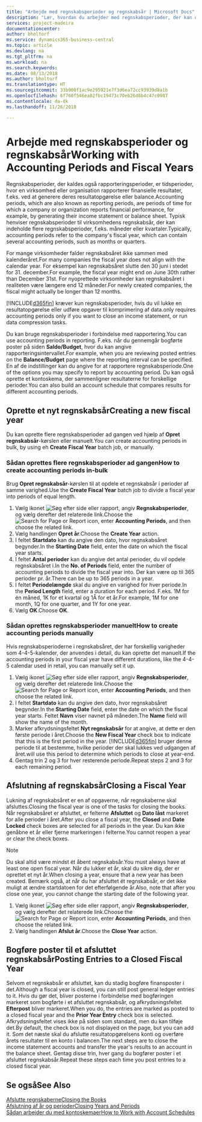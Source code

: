 ```yaml
---
title: "Arbejde med regnskabsperioder og regnskabsår | Microsoft Docs"
description: "Lær, hvordan du arbejder med regnskabsperioder, der kan definere, hvornår virksomheden rapporterer finansielle resultater."
services: project-madeira
documentationcenter: 
author: bholtorf
ms.service: dynamics365-business-central
ms.topic: article
ms.devlang: na
ms.tgt_pltfrm: na
ms.workload: na
ms.search.keywords: 
ms.date: 08/13/2018
ms.author: bholtorf
ms.translationtype: HT
ms.sourcegitcommit: 33b900f1ac9e295921e7f3d6ea72cc93939d8a1b
ms.openlocfilehash: 6f760f546ea02fbc19473c70eb26d8b4c47c0987
ms.contentlocale: da-dk
ms.lasthandoff: 11/26/2018

---
```

# <a name="working-with-accounting-periods-and-fiscal-years"></a><span data-ttu-id="a0535-103">Arbejde med regnskabsperioder og regnskabsår</span><span class="sxs-lookup"><span data-stu-id="a0535-103">Working with Accounting Periods and Fiscal Years</span></span>
<span data-ttu-id="a0535-104">Regnskabsperioder, der kaldes også rapporteringsperioder, er tidsperioder, hvor en virksomhed eller organisation rapporterer finansielle resultater, f.eks. ved at generere deres resultatopgørelse eller balance.</span><span class="sxs-lookup"><span data-stu-id="a0535-104">Accounting periods, which are also known as reporting periods, are periods of time for which a company or organization reports financial performance, for example, by generating their income statement or balance sheet.</span></span> <span data-ttu-id="a0535-105">Typisk henviser regnskabsperioder til virksomhedens regnskabsår, der kan indeholde flere regnskabsperioder, f.eks. måneder eller kvartaler.</span><span class="sxs-lookup"><span data-stu-id="a0535-105">Typically, accounting periods refer to the company's fiscal year, which can contain several accounting periods, such as months or quarters.</span></span>

<span data-ttu-id="a0535-106">For mange virksomheder falder regnskabsåret ikke sammen med kalenderåret.</span><span class="sxs-lookup"><span data-stu-id="a0535-106">For many companies the fiscal year does not align with the calendar year.</span></span> <span data-ttu-id="a0535-107">For eksempel kan regnskabsåret slutte den 30 juni i stedet for 31. december.</span><span class="sxs-lookup"><span data-stu-id="a0535-107">For example, the fiscal year might end on June 30th rather than December 31st.</span></span> <span data-ttu-id="a0535-108">For nyoprettede virksomheder kan regnskabsåret i realiteten være længere end 12 måneder.</span><span class="sxs-lookup"><span data-stu-id="a0535-108">For newly created companies, the fiscal might actually be longer than 12 months.</span></span> 

[!INCLUDE[d365fin](includes/d365fin_md.md)] <span data-ttu-id="a0535-109">kræver kun regnskabsperioder, hvis du vil lukke en resultatopgørelse eller udføre opgaver til komprimering af data.</span><span class="sxs-lookup"><span data-stu-id="a0535-109">only requires accounting periods only if you want to close an income statement, or run data compression tasks.</span></span> 

<span data-ttu-id="a0535-110">Du kan bruge regnskabsperioder i forbindelse med rapportering.</span><span class="sxs-lookup"><span data-stu-id="a0535-110">You can use accounting periods in reporting.</span></span> <span data-ttu-id="a0535-111">F.eks. når du gennemgår bogførte poster på siden **Saldo/Budget**, hvor du kan angive rapporteringsintervallet.</span><span class="sxs-lookup"><span data-stu-id="a0535-111">For example, when you are reviewing posted entries on the **Balance/Budget** page where the reporting interval can be specified.</span></span> <span data-ttu-id="a0535-112">En af de indstillinger kan du angive for at rapportere regnskabsperiode.</span><span class="sxs-lookup"><span data-stu-id="a0535-112">One of the options you may specify to report by accounting period.</span></span> <span data-ttu-id="a0535-113">Du kan også oprette et kontoskema, der sammenligner resultaterne for forskellige perioder.</span><span class="sxs-lookup"><span data-stu-id="a0535-113">You can also build an account schedule that compares results for different accounting periods.</span></span>

## <a name="creating-a-new-fiscal-year"></a><span data-ttu-id="a0535-114">Oprette et nyt regnskabsår</span><span class="sxs-lookup"><span data-stu-id="a0535-114">Creating a new fiscal year</span></span>
<span data-ttu-id="a0535-115">Du kan oprette flere regnskabsperioder ad gangen ved hjælp af **Opret regnskabsår**-kørslen eller manuelt.</span><span class="sxs-lookup"><span data-stu-id="a0535-115">You can create accounting periods in bulk, by using eh **Create Fiscal Year** batch job, or manually.</span></span>

### <a name="how-to-create-accounting-periods-in-bulk"></a><span data-ttu-id="a0535-116">Sådan oprettes flere regnskabsperioder ad gangen</span><span class="sxs-lookup"><span data-stu-id="a0535-116">How to create accounting periods in-bulk</span></span>
<span data-ttu-id="a0535-117">Brug **Opret regnskabsår**-kørslen til at opdele et regnskabsår i perioder af samme varighed.</span><span class="sxs-lookup"><span data-stu-id="a0535-117">Use the **Create Fiscal Year** batch job to divide a fiscal year into periods of equal length.</span></span>  

1. <span data-ttu-id="a0535-118">Vælg ikonet ![Søg efter side eller rapport](media/ui-search/search_small.png "Ikonet Søg efter side eller rapport"), angiv **Regnskabsperioder**, og vælg derefter det relaterede link.</span><span class="sxs-lookup"><span data-stu-id="a0535-118">Choose the ![Search for Page or Report](media/ui-search/search_small.png "Search for Page or Report icon") icon, enter **Accounting Periods**, and then choose the related link.</span></span>  
2. <span data-ttu-id="a0535-119">Vælg handlingen **Opret år**.</span><span class="sxs-lookup"><span data-stu-id="a0535-119">Choose the **Create Year** action.</span></span>  <!--What about the Scheduling option? Should we mention that? There's also the Report Output Type field...-->
3. <span data-ttu-id="a0535-120">I feltet **Startdato** kan du angive den dato, hvor regnskabsåret begynder.</span><span class="sxs-lookup"><span data-stu-id="a0535-120">In the **Starting Date** field, enter the date on which the fiscal year starts.</span></span>  
4. <span data-ttu-id="a0535-121">I feltet **Antal perioder** kan du angive det antal perioder, du vil opdele regnskabsåret i.</span><span class="sxs-lookup"><span data-stu-id="a0535-121">In the **No. of Periods** field, enter the number of accounting periods to divide the fiscal year into.</span></span> <span data-ttu-id="a0535-122">Der kan være op til 365 perioder pr. år.</span><span class="sxs-lookup"><span data-stu-id="a0535-122">There can be up to 365 periods in a year.</span></span>  
5. <span data-ttu-id="a0535-123">I feltet **Periodelængde** skal du angive en varighed for hver periode.</span><span class="sxs-lookup"><span data-stu-id="a0535-123">In the **Period Length** field, enter a duration for each period.</span></span> <span data-ttu-id="a0535-124">F.eks. 1M for én måned, 1K for et kvartal og 1Å for et år.</span><span class="sxs-lookup"><span data-stu-id="a0535-124">For example, 1M for one month, 1Q for one quarter, and 1Y for one year.</span></span>  
6. <span data-ttu-id="a0535-125">Vælg **OK**.</span><span class="sxs-lookup"><span data-stu-id="a0535-125">Choose **OK**.</span></span>  

### <a name="how-to-create-accounting-periods-manually"></a><span data-ttu-id="a0535-126">Sådan oprettes regnskabsperioder manuelt</span><span class="sxs-lookup"><span data-stu-id="a0535-126">How to create accounting periods manually</span></span>
<span data-ttu-id="a0535-127">Hvis regnskabsperioderne i regnskabsåret, der har forskellig varigheder som 4-4-5-kalender, der anvendes i detail, du kan oprette det manuelt.</span><span class="sxs-lookup"><span data-stu-id="a0535-127">If the accounting periods in your fiscal year have different durations, like the 4-4-5 calendar used in retail, you can manually set it up.</span></span>  
  
1. <span data-ttu-id="a0535-128">Vælg ikonet ![Søg efter side eller rapport](media/ui-search/search_small.png "Søg efter side eller rapport"), angiv **Regnskabsperioder**, og vælg derefter det relaterede link.</span><span class="sxs-lookup"><span data-stu-id="a0535-128">Choose the ![Search for Page or Report](media/ui-search/search_small.png "Search for Page or Report icon") icon, enter **Accounting Periods**, and then choose the related link.</span></span>  
2. <span data-ttu-id="a0535-129">I feltet **Startdato** kan du angive den dato, hvor regnskabsåret begynder.</span><span class="sxs-lookup"><span data-stu-id="a0535-129">In the **Starting Date** field, enter the date on which the fiscal year starts.</span></span> <span data-ttu-id="a0535-130">Feltet **Navn** viser navnet på måneden.</span><span class="sxs-lookup"><span data-stu-id="a0535-130">The **Name** field will show the name of the month.</span></span>  
3. <span data-ttu-id="a0535-131">Marker afkrydsningsfeltet **Nyt regnskabsår** for at angive, at dette er den første periode i året.</span><span class="sxs-lookup"><span data-stu-id="a0535-131">Choose the **New Fiscal Year** check box to indicate that this is the first period in the year.</span></span> [!INCLUDE[d365fin](includes/d365fin_md.md)] <span data-ttu-id="a0535-132">bruger denne periode til at bestemme, hvilke perioder der skal lukkes ved udgangen af året.</span><span class="sxs-lookup"><span data-stu-id="a0535-132">will use this period to determine which periods to close at year-end.</span></span>
4. <span data-ttu-id="a0535-133">Gentag trin 2 og 3 for hver resterende periode.</span><span class="sxs-lookup"><span data-stu-id="a0535-133">Repeat steps 2 and 3 for each remaining period.</span></span>  

## <a name="closing-a-fiscal-year"></a><span data-ttu-id="a0535-134">Afslutning af regnskabsår</span><span class="sxs-lookup"><span data-stu-id="a0535-134">Closing a Fiscal Year</span></span>
<span data-ttu-id="a0535-135">Lukning af regnskabsåret er en af opgaverne, når regnskaberne skal afsluttes.</span><span class="sxs-lookup"><span data-stu-id="a0535-135">Closing the fiscal year is one of the tasks for closing the books.</span></span> <span data-ttu-id="a0535-136">Når regnskabsåret er afsluttet, er felterne **Afsluttet** og **Dato låst** markeret for alle perioder i året.</span><span class="sxs-lookup"><span data-stu-id="a0535-136">After you close a fiscal year, the **Closed** and **Date Locked** check boxes are selected for all periods in the year.</span></span> <span data-ttu-id="a0535-137">Du kan ikke genåbne et år eller fjerne markeringen i felterne.</span><span class="sxs-lookup"><span data-stu-id="a0535-137">You cannot reopen a year or clear the check boxes.</span></span>

> [!NOTE]  
>  <span data-ttu-id="a0535-138">Du skal altid være mindst ét åbent regnskabsår.</span><span class="sxs-lookup"><span data-stu-id="a0535-138">You must always have at least one open fiscal year.</span></span> <span data-ttu-id="a0535-139">Når du lukker et år, skal du sikre dig, der er oprettet et nyt år.</span><span class="sxs-lookup"><span data-stu-id="a0535-139">When closing a year, ensure that a new year has been created.</span></span> <span data-ttu-id="a0535-140">Bemærk også, at når du har afsluttet ét regnskabsår, er det ikke muligt at ændre startdatoen for det efterfølgende år.</span><span class="sxs-lookup"><span data-stu-id="a0535-140">Also, note that after you close one year, you cannot change the starting date of the following year.</span></span>

1. <span data-ttu-id="a0535-141">Vælg ikonet ![Søg efter side eller rapport](media/ui-search/search_small.png "Søg efter side eller rapport"), angiv **Regnskabsperioder**, og vælg derefter det relaterede link.</span><span class="sxs-lookup"><span data-stu-id="a0535-141">Choose the ![Search for Page or Report](media/ui-search/search_small.png "Search for Page or Report icon") icon, enter **Accounting Periods**, and then choose the related link.</span></span>  
2. <span data-ttu-id="a0535-142">Vælg handlingen **Afslut år**.</span><span class="sxs-lookup"><span data-stu-id="a0535-142">Choose the **Close Year** action.</span></span>  

## <a name="posting-entries-to-a-closed-fiscal-year"></a><span data-ttu-id="a0535-143">Bogføre poster til et afsluttet regnskabsår</span><span class="sxs-lookup"><span data-stu-id="a0535-143">Posting Entries to a Closed Fiscal Year</span></span>
<span data-ttu-id="a0535-144">Selvom et regnskabsår er afsluttet, kan du stadig bogføre finansposter i det.</span><span class="sxs-lookup"><span data-stu-id="a0535-144">Although a fiscal year is closed, you can still post general ledger entries to it.</span></span> <span data-ttu-id="a0535-145">Hvis du gør det, bliver posterne i forbindelse med bogføringen markeret som bogførte i et afsluttet regnskabsår, og afkrydsningsfeltet **Efterpost** bliver markeret.</span><span class="sxs-lookup"><span data-stu-id="a0535-145">When you do, the entries are marked as posted to a closed fiscal year and the **Prior Year Entry** check box is selected.</span></span> <span data-ttu-id="a0535-146">Afkrydsningsfeltet vises ikke på siden som standard, men du kan tilføje det.</span><span class="sxs-lookup"><span data-stu-id="a0535-146">By default, the check box is not displayed on the page, but you can add it.</span></span> <span data-ttu-id="a0535-147">Som det næste skal du afslutte resultatopgørelsens konti og overføre årets resultater til en konto i balancen.</span><span class="sxs-lookup"><span data-stu-id="a0535-147">The next steps are to close the income statement accounts and transfer the year's results to an account in the balance sheet.</span></span> <span data-ttu-id="a0535-148">Gentag disse trin, hver gang du bogfører poster i et afsluttet regnskabsår.</span><span class="sxs-lookup"><span data-stu-id="a0535-148">Repeat these steps each time you post entries to a closed fiscal year.</span></span>

## <a name="see-also"></a><span data-ttu-id="a0535-149">Se også</span><span class="sxs-lookup"><span data-stu-id="a0535-149">See Also</span></span>
[<span data-ttu-id="a0535-150">Afslutte regnskaberne</span><span class="sxs-lookup"><span data-stu-id="a0535-150">Closing the Books</span></span>](year-close-books.md)  
[<span data-ttu-id="a0535-151">Afslutning af år og perioder</span><span class="sxs-lookup"><span data-stu-id="a0535-151">Closing Years and Periods</span></span>](year-close-years-periods.md)  
[<span data-ttu-id="a0535-152">Sådan arbejder du med kontoskemaer</span><span class="sxs-lookup"><span data-stu-id="a0535-152">How to Work with Account Schedules</span></span>](bi-how-work-account-schedule.md)  
  






